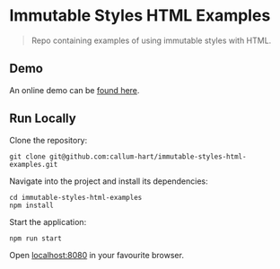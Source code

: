 # Immutable Styles HTML Examples
> Repo containing examples of using immutable styles with HTML.

## Demo

An online demo can be [found here](https://callum-hart.github.io/immutable-styles-html-examples/dist/index.html).

## Run Locally

Clone the repository:

```
git clone git@github.com:callum-hart/immutable-styles-html-examples.git
```

Navigate into the project and install its dependencies:

```
cd immutable-styles-html-examples
npm install
```

Start the application:

```
npm run start
```

Open [localhost:8080](http://localhost:8080) in your favourite browser.
